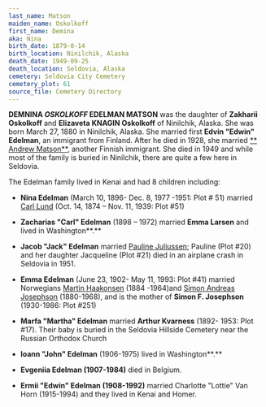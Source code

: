 ```yaml
---
last_name: Matson
maiden_name: Oskolkoff
first_name: Demina
aka: Nina
birth_date: 1879-0-14
birth_location: Ninilchik, Alaska
death_date: 1949-09-25
death_location: Seldovia, Alaska
cemetery: Seldovia City Cemetery
cemetery_plot: 61
source_file: Cemetery Directory
---
```



**DEMNINA *OSKOLKOFF* EDELMAN MATSON** was the daughter of **Zakharii Oskolkoff** and **Elizaveta
KNAGIN Oskolkoff** of Ninilchik, Alaska. She was born March 27, 1880 in Ninilchik, Alaska. She married first **Edvin
"Edwin" Edelman**, an immigrant from Finland. After he died in 1928, she
married [** Andrew Matson**](./Matson_Andrew_Andy.md), another
Finnish immigrant. She died in 1949 and while most of the family is
buried in Ninilchik, there are quite a few here in Seldovia.

The Edelman family lived in Kenai and had 8 children including:

  - **Nina Edelman** (March 10, 1896- Dec. 8, 1977 -1951: Plot \# 51)
    married [Carl Lund](./Lund_Carl_John.md)
    (Oct. 14, 1874 – Nov. 11, 1939: Plot \#51)

  - **Zacharias "Carl" Edelman** (1898 – 1972) married **Emma Larsen**
    and lived in Washington**.**

  - **Jacob "Jack" Edelman** married [Pauline Juliussen](Edelman_Pauline_Juliussen.md);
    Pauline (Plot \#20) and her daughter Jacqueline (Plot \#21) died in
    an airplane crash in Seldovia in 1951.

  - **Emma Edelman** (June 23, 1902- May 11, 1993: Plot \#41) married Norwegians [Martin Haakonsen](Haakonsen_hogenson_Martin.md)
(1884 -1964)and [Simon Andreas Josephson](../_families/Josefsen_Family.md)
    (1880-1968), and is the mother of **Simon F. Josephson** (1930-1986:
    Plot \#251)

  - **Marfa "Martha" Edelman** married **Arthur Kvarness** (1892- 1953:
    Plot \#17). Their baby is buried in the Seldovia Hillside Cemetery
    near the Russian Orthodox Church

  - **Ioann "John" Edelman** (1906-1975) lived in Washington**.**

  - **Evgeniia Edelman (1907-1984)** died in Belgium.

  - **Ermii "Edwin" Edelman (1908-1992)** married Charlotte "Lottie" Van
    Horn (1915-1994) and they lived in Kenai and Homer.
